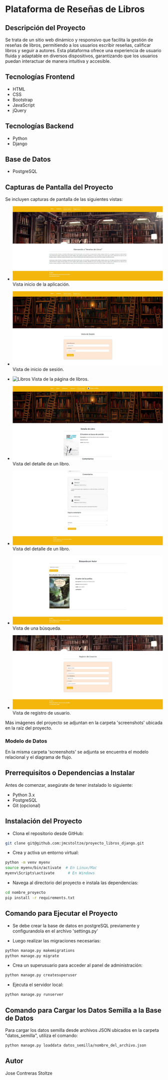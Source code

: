 # Plataforma de Reseñas de Libros

## Descripción del Proyecto

Se trata de un sitio web dinámico y responsivo que facilita la gestión de reseñas de libros, permitiendo a los usuarios escribir reseñas, calificar libros y seguir a autores. Esta plataforma ofrece una experiencia de usuario fluida y adaptable en diversos dispositivos, garantizando que los usuarios puedan interactuar de manera intuitiva y accesible.

## Tecnologías Frontend

- HTML
- CSS
- Bootstrap
- JavaScript
- jQuery

## Tecnologías Backend

- Python
- Django

## Base de Datos

- PostgreSQL

## Capturas de Pantalla del Proyecto

Se incluyen capturas de pantalla de las siguientes vistas:

- ![Home](screenshots/home.jpg)
  Vista inicio de la aplicación.

- ![Inicio sesión](screenshots/inicio_sesion.jpg)
  Vista de inicio de sesión.

- ![Libros](screenshots/libros)
  Vista de la página de libros.

- ![Detalles de Libro](screenshots/detalle_libro.jpg)
  Vista del detalle de un libro.

- ![Comentario de Libro](screenshots/detalle_libro_comentarios.jpg)
  Vista del detalle de un libro.

- ![Busqueda](screenshots/busqueda_autor.jpg)
  Vista de una búsqueda.

- ![Registro](screenshots/registro.jpg)
  Vista de registro de usuario.

Más imágenes del proyecto se adjuntan en la carpeta 'screenshots' ubicada en la raíz del proyecto.

### Modelo de Datos

En la misma carpeta 'screenshots' se adjunta se encuentra el modelo relacional y el diagrama de flujo.

## Prerrequisitos o Dependencias a Instalar

Antes de comenzar, asegúrate de tener instalado lo siguiente:

- Python 3.x
- PostgreSQL
- Git (opcional)

## Instalación del Proyecto

- Clona el repositorio desde GitHub:

```bash
git clone git@github.com:jmcstoltze/proyecto_libros_django.git
```

- Crea y activa un entorno virtual:

```bash
python -m venv myenv
source myenv/bin/activate  # En Linux/Mac
myenv\Scripts\activate      # En Windows
```

- Navega al directorio del proyecto e instala las dependencias:

```bash
cd nombre_proyecto
pip install -r requirements.txt
```

## Comando para Ejecutar el Proyecto

- Se debe crear la base de datos en postgreSQL previamente y configurandola en el archivo 'settings.py'

- Luego realizar las migraciones necesarias:

```bash
python manage.py makemigrations
python manage.py migrate
```

- Crea un superusuario para acceder al panel de administración:

```bash
python manage.py createsuperuser
```

- Ejecuta el servidor local:

```bash
python manage.py runserver
```

## Comando para Cargar los Datos Semilla a la Base de Datos

Para cargar los datos semilla desde archivos JSON ubicados en la carpeta "datos_semilla", utiliza el comando:

```bash
python manage.py loaddata datos_semilla/nombre_del_archivo.json
```

## Autor

Jose Contreras Stoltze
